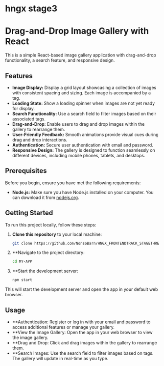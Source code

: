 # hngx stage3
# Drag-and-Drop Image Gallery with React

This is a simple React-based image gallery application with drag-and-drop functionality, a search feature, and responsive design.

## Features

- **Image Display:** Display a grid layout showcasing a collection of images with consistent spacing and sizing. Each image is accompanied by a tag.
- **Loading State:** Show a loading spinner when images are not yet ready for display.
- **Search Functionality:** Use a search field to filter images based on their associated tags.
- **Drag-and-Drop:** Enable users to drag and drop images within the gallery to rearrange them.
- **User-Friendly Feedback:** Smooth animations provide visual cues during drag and drop interactions.
- **Authentication:** Secure user authentication with email and password.
- **Responsive Design:** The gallery is designed to function seamlessly on different devices, including mobile phones, tablets, and desktops.

## Prerequisites

Before you begin, ensure you have met the following requirements:

- **Node.js:** Make sure you have Node.js installed on your computer. You can download it from [nodejs.org](https://nodejs.org/).

## Getting Started

To run this project locally, follow these steps:

1. **Clone this repository** to your local machine:

   ```bash
   git clone https://github.com/NonsoBarn/HNGX_FRONTENDTRACK_STAGETHREETASK

2. **Navigate to the project directory:

   ```bash
   cd MY-APP
   
3. **Start the development server:

   ```bash
   npm start
   
This will start the development server and open the app in your default web browser.

## Usage
- **Authentication: Register or log in with your email and password to access additional features or manage your gallery.
- **View the Image Gallery: Open the app in your web browser to view the image gallery.
- **Drag and Drop: Click and drag images within the gallery to rearrange them.
- **Search Images: Use the search field to filter images based on tags. The gallery will update in real-time as you type.
   
